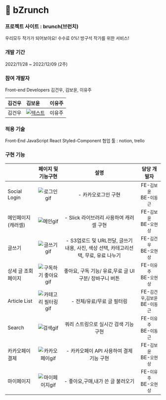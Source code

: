 # 🥨 bZrunch

### 프로젝트 사이트 : brunch(브런치)

<aside> 우리모두 작가가 되어보아요!
수수료 0%! 방구석 작가를 위한 서비스!
</aside>

### 개발 기간

2022/11/28 ~ 2022/12/09 (2주)

### 참여 개발자

Front-end Developers
김건우, 김보윤, 이유주

|김건우|김보윤|이유주|
|---|:---|---:|
|김건우|[![텍스트](https://camo.githubusercontent.com/4c8ff408d7b8658d244e8dc7a764f24381721f63654652aa2a05639b3b5cc943/68747470733a2f2f696d672e736869656c64732e696f2f62616467652f4769744875622d3138313731373f7374796c653d666f722d7468652d6261646765266c6f676f3d476974487562266c6f676f436f6c6f723d7768697465)](https://github.com/kimboyoon)|이유주|

### 적용 기술

Front-End
JavaScript React Styled-Component
협업 툴 : notion, trello

### 구현 기능

||페이지 및 기능구현|설명|담당 개발자|
|---|:---:|:---:|:----:|
|Social Login|![로그인gif](https://user-images.githubusercontent.com/110155085/206890163-512e7a93-b9ed-483a-bbe3-3542dcf160c7.gif)|- 카카오로그인 구현|FE-`김보윤`<br>BE-`이동근`|
|메인페이지 (캐러셀)|![메인gif](https://user-images.githubusercontent.com/110155085/206890242-efcebc29-7eb6-4258-94ee-4de753e825f9.gif)|- Slick 라이브러리 사용하여 캐러셀 구현|FE-`김보윤`<br>BE-`오현상`|
|글쓰기|![글쓰기gif](https://user-images.githubusercontent.com/110155085/206890259-41235d2e-3032-4186-866c-095e77a7a983.gif)|- S3업로드 및 URL전달, 글쓰기 내용, 사진, 색상 선택, 카테고리선택, 무료, 유료 나누기|FE-`김건우`<br>BE-`오현상`|
|상세 글 조회 페이지|![구독하기 좋아요gif](https://user-images.githubusercontent.com/110155085/206890274-3a7e4efc-0d06-4c5d-9384-5d4f8cdde648.gif)|좋아요, 구독 기능/ 유료,무료 글 UI 구분/ 장바구니 버튼 |FE-`이유주`<br>BE-`오현상`|
|Article List|![카테고리 필터링 gif](https://user-images.githubusercontent.com/110155085/206890288-b5fdff60-5545-45cc-ab4a-bcea38f9fc22.gif)|- 전체/유료/무료 글 필터링|FE-`김건우`,`김보윤`<br>BE-`이동근`|
|Search|![검색gif](https://user-images.githubusercontent.com/110155085/206890332-6a46617d-dc58-47d2-bc91-694c842cdbde.gif)|쿼리 스트링으로 실시간 검색 기능 구현|FE-`이유주`<br>BE-`이동근`|
|카카오페이 결제|![카카오페이gif](https://user-images.githubusercontent.com/110155085/206890349-56e7bfaf-51a6-49d4-8ab5-5e6f9e2917c8.gif)|- 카카오페이 API 사용하여 결제 기능 구현|FE-`김보윤`<br>BE-`오현상`|
|마이페이지|![마이페이지gif](https://user-images.githubusercontent.com/110155085/206890374-f04f9df5-e710-4623-8b83-ebf2ca60083c.gif)|- 좋아요,구매,내가 쓴 글 불러오기|FE-`이유주`<br>BE-`오현상`|

